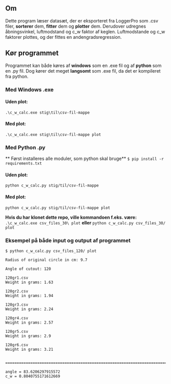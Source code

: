 ## Om
Dette program læser datasæt, der er eksporteret fra LoggerPro som .csv filer, **sorterer** dem, **fitter** dem og **plotter** dem.
Derudover udregnes åbningsvinkel, luftmodstand og c_w faktor af keglen. Luftmodstande og c_w faktorer plottes, og der fittes en andengradsregression.

## Kør programmet
Programmet kan både køres af **windows** som en .exe fil og af **python** som en .py fil.
Dog kører det meget **langsomt** som .exe fil, da det er kompileret fra python.

### Med Windows .exe
#### Uden plot:
`
.\c_w_calc.exe stig\til\csv-fil-mappe
`
#### Med plot:
`
.\c_w_calc.exe stig\til\csv-fil-mappe plot
`

### Med Python .py
** Først installeres alle moduler, som python skal bruge**
`
$ pip install -r requirements.txt
`
#### Uden plot:
`
python c_w_calc.py stig/til/csv-fil-mappe
`

#### Med plot:
`
python c_w_calc.py stig/til/csv-fil-mappe plot
`

**Hvis du har klonet dette repo, ville kommandoen f.eks. være:**
`
.\c_w_calc.exe csv_files_30\ plot
`
**eller**
`
python c_w_calc.py csv_files_30/ plot
`

### Eksempel på både input og output af programmet

```
$ python c_w_calc.py csv_files_120/ plot

Radius of original circle in cm: 9.7

Angle of cutout: 120

120gr1.csv
Weight in grams: 1.63

120gr2.csv
Weight in grams: 1.94

120gr3.csv
Weight in grams: 2.24

120gr4.csv
Weight in grams: 2.57

120gr5.csv
Weight in grams: 2.9

120gr6.csv
Weight in grams: 3.21


====================================================================================================

angle = 83.6206297915572
c_w = 0.8040755171612669
```
